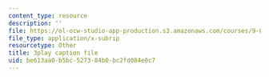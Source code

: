 ```yaml
---
content_type: resource
description: ''
file: https://ol-ocw-studio-app-production.s3.amazonaws.com/courses/9-00sc-introduction-to-psychology-fall-2011/be613aa0b5bc527384b0bc2fd084e0c7_syXplPKQb_o.vtt
file_type: application/x-subrip
resourcetype: Other
title: 3play caption file
uid: be613aa0-b5bc-5273-84b0-bc2fd084e0c7
---
```

